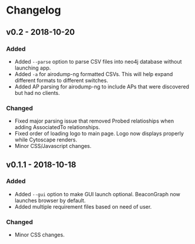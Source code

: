 # Changelog

## v0.2 - 2018-10-20

### Added
- Added `--parse` option to parse CSV files into neo4j database without launching app.
- Added `-a` for airodump-ng formatted CSVs. This will help expand different formats to different switches.
- Added AP parsing for airodump-ng to include APs that were discovered but had no clients. 

### Changed
- Fixed major parsing issue that removed Probed relatioships when adding AssociatedTo relationships.
- Fixed order of loading logo to main page. Logo now displays properly while Cytoscape renders.
- Minor CSS/Javascript changes.

## v0.1.1 - 2018-10-18

### Added
- Added `--gui` option to make GUI launch optional. BeaconGraph now launches browser by default.
- Added multiple requirement files based on need of user.

### Changed
- Minor CSS changes.

